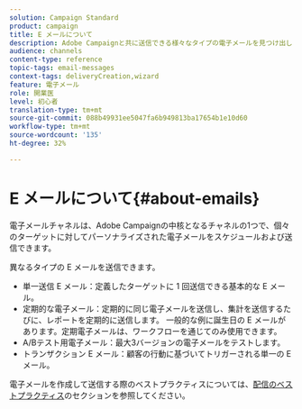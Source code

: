 ```yaml
---
solution: Campaign Standard
product: campaign
title: E メールについて
description: Adobe Campaignと共に送信できる様々なタイプの電子メールを見つけ出します。
audience: channels
content-type: reference
topic-tags: email-messages
context-tags: deliveryCreation,wizard
feature: 電子メール
role: 開業医
level: 初心者
translation-type: tm+mt
source-git-commit: 088b49931ee5047fa6b949813ba17654b1e10d60
workflow-type: tm+mt
source-wordcount: '135'
ht-degree: 32%

---
```



# E メールについて{#about-emails}

電子メールチャネルは、Adobe Campaignの中核となるチャネルの1つで、個々のターゲットに対してパーソナライズされた電子メールをスケジュールおよび送信できます。

異なるタイプの E メールを送信できます。

* 単一送信 E メール：定義したターゲットに 1 回送信できる基本的な E メール。
* 定期的な電子メール：定期的に同じ電子メールを送信し、集計を送信するたびに、レポートを定期的に送信します。 一般的な例に誕生日の E メールがあります。定期電子メールは、ワークフローを通じてのみ使用できます。
* A/Bテスト用電子メール：最大3バージョンの電子メールをテストします。
* トランザクション E メール：顧客の行動に基づいてトリガーされる単一の E メール。

電子メールを作成して送信する際のベストプラクティスについては、[配信のベストプラクティス](../../sending/using/delivery-best-practices.md)のセクションを参照してください。
